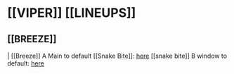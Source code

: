 # [[VIPER]] [[LINEUPS]]
## [[BREEZE]]
| 
[[Breeze]] A Main to  default [[Snake Bite]]: [here](https://www.youtube.com/watch?v=Pc-hjkobSA8)
[[snake bite]] B window to default: [here](https://www.youtube.com/watch?v=CHKL5y0qTeE)

